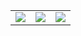 <table>
  <tr>
    <td>
      <img src="https://github-readme-stats.vercel.app/api?username=akshaj000&count_private=true&show_icons=true&theme=dark&hide_border=true" />
    </td>
    <td>
      <img src="https://github-readme-streak-stats.herokuapp.com?user=akshaj000&theme=dark&hide_border=true" />
    </td>
      <td>
      <img src="https://github-readme-stats.vercel.app/api/top-langs/?username=akshaj000&layout=compact&theme=dark&hide_border=true&langs_count=15" />
    </td>
  </tr>
</table>
